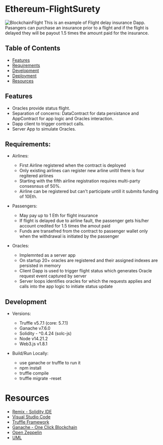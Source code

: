 # Ethereum-FlightSurety
![BlockchainFlight](readmeImage.jpeg)
This is an example of Flight delay insurance Dapp.
Pasangers can purchase an insurance prior to a flight and if the flight is delayed they will be payout 1.5 times the amount paid for the insurance.


## Table of Contents

* [Features](#features)
* [Requirements](#Requirements)
* [Development](#development)
* [Deployment](#deployment)
* [Resources](#resources)

## Features

* Oracles provide status flight.
* Separation of concerns: DataContract for data persistance and AppContract for app logic and Oracles interaction.
* Dapp client to trigger contract calls.
* Server App to simulate Oracles.

## Requirements:

* Airlines: 
    - First Airline registered when the contract is deployed
    - Only existing airlines can register new arline unltil there is four regitered airlines
    - Starting with the fifth airline registration requires multi-party consesnsus of 50%.
    - Airline can be registered but can't participate untill it submits funding of 10Eth. 
    
* Passengers:
    - May pay up to 1 Eth for flight insurance
    - If flight is delayed due to airline fault, the passenger gets his/her account credited for 1.5 times the amout paid
    - Funds are transefred from the contract to passenger wallet only when the withdrawal  is initiated by the passenger

* Oracles:
    - Implemnted as a server app
    - On startup 20+ oracles are registered and their assigned indexes are persisted in memory
    - Client Dapp is used to trigger flight status which generates Oracle request event captured by server
    - Server loops identifies oracles for which the requests applies and calls into the app logic to initiate status update

## Development

* Versions: 
    - Truffle v5.7.1 (core: 5.7.1)
    - Ganache v7.6.0
    - Solidity - ^0.4.24 (solc-js)
    - Node v14.21.2
    - Web3.js v1.8.1

* Build/Run Locally:
    - use ganache or truffle to run it 
    - npm install
    - truffle compile
    - truffle migrate -reset
# Resources
* [Remix - Solidity IDE](https://remix.ethereum.org/)
* [Visual Studio Code](https://code.visualstudio.com/)
* [Truffle Framework](https://truffleframework.com/)
* [Ganache - One Click Blockchain](https://truffleframework.com/ganache)
* [Open Zeppelin ](https://openzeppelin.org/)
* [UML](https://medium.com/@kccmeky/how-to-create-uml-class-diagram-from-your-solidity-contract-6bc050016da8)

